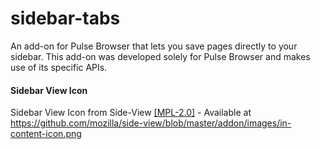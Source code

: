 # sidebar-tabs
An add-on for Pulse Browser that lets you save pages directly to your sidebar. This add-on was developed solely for Pulse Browser and makes use of its specific APIs. 

#### Sidebar View Icon
Sidebar View Icon from Side-View [\[MPL-2.0\]](https://github.com/mozilla/side-view/blob/master/LICENSE) - Available at https://github.com/mozilla/side-view/blob/master/addon/images/in-content-icon.png
